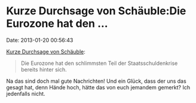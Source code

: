 Kurze Durchsage von Schäuble:Die Eurozone hat den \...
======================================================

Date: 2013-01-20 00:56:43

[Kurze Durchsage von
Schäuble](http://www.welt.de/newsticker/bloomberg/article112716682/Eurozone-hat-schlimmsten-Teil-der-Krise-ueberstanden-Schaeuble.html):

> Die Eurozone hat den schlimmsten Teil der Staatsschuldenkrise bereits
> hinter sich.

Na das sind doch mal gute Nachrichten! Und ein Glück, dass der uns das
gesagt hat, denn Hände hoch, hätte das von euch jemandem gemerkt? Ich
jedenfalls nicht.
